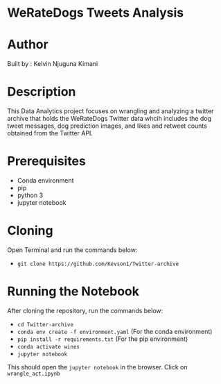 # WeRateDogs Tweets Analysis

# Author
Built by : Kelvin Njuguna Kimani


# Description

This Data Analytics project focuses on wrangling and analyzing a twitter archive that holds the WeRateDogs Twitter data whcih includes the dog tweet messages, dog prediction images, and likes and retweet counts obtained from the Twitter API.

#
# Prerequisites
- Conda environment
- pip
- python 3
- jupyter notebook
#

# Cloning
Open Terminal and run the commands below:

- `git clone https://github.com/Kevson1/Twitter-archive`
#
# Running the Notebook
After cloning the repository, run the commands below:
- `cd Twitter-archive`
- `conda env create -f environment.yaml` (For the conda environment)
- `pip install -r requirements.txt` (For the pip environment)
- `conda activate wines`
- `jupyter notebook`

This should open the `jupyter notebook` in the browser. Click on `wrangle_act.ipynb`
